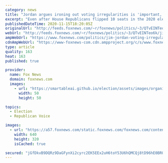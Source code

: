 ```yaml
---
category: news
title: "Jordan argues ironing out voting irregularities is 'important,' 72M Trump voters have concerns"
excerpt: "Even after House Republicans flipped 10 seats in the 2020 election, Rep. Jim Jordan, R-Ohio, told “Sunday Morning Futures” that investigating potential voting irregularities is crucial."
publishedDateTime: 2020-11-15T18:20:05Z
originalUrl: "http://feeds.foxnews.com/~r/foxnews/politics/~3/QTvEINTeo6k/jim-jordan-voting-irregularities-election-numbers"
webUrl: "http://feeds.foxnews.com/~r/foxnews/politics/~3/QTvEINTeo6k/jim-jordan-voting-irregularities-election-numbers"
ampWebUrl: "https://www.foxnews.com/politics/jim-jordan-voting-irregularities-election-numbers.amp"
cdnAmpWebUrl: "https://www-foxnews-com.cdn.ampproject.org/c/s/www.foxnews.com/politics/jim-jordan-voting-irregularities-election-numbers.amp"
type: article
quality: 163
heat: 163
published: true

provider:
  name: Fox News
  domain: foxnews.com
  images:
    - url: "https://smartableai.github.io/election/assets/images/organizations/foxnews.com-50x50.jpg"
      width: 50
      height: 50

topics:
  - Election
  - Republican Voice

images:
  - url: "https://a57.foxnews.com/static.foxnews.com/foxnews.com/content/uploads/2020/11/640/320/AP20319764114823.jpg?ve=1&tl=1"
    width: 640
    height: 320
    isCached: true

secured: "jGfDkvB9DQRz9DaGFynXi2cyrc2EK5EEx2uH6toY53U6hQMCQj8tD96hE0BROm1uD9FY37yR3nBOHVFPXVXNuaw/nXumhIQqBoQgSxyt9/HGgx85Swb/XpqExwlov3vY9jQ8rJIprWjMHsS/FcLdmZpGqg38cHAW/RfQripJJhZCAUY2H9W/Qv64xJpdrpWPtt58taYFv0iHnU/qtOZBjSL95bxi2jwL0lxrq/PkFW7Kb5EVk6oz2oK38yXD+n6Mado2UlJDxapyyUyyecerJXShlKONOCpXs6Csi+9t0Pjm8OGEIhszh/u/9re/O7KMditCtrQS4mbtsQnqu+AxoYFv8NXjbz8QD8XUrGvTSg8=;JJKDMInuOfgN2fmIxq5UEQ=="
---
```


